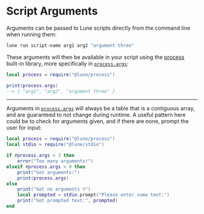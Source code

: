 # Script Arguments

Arguments can be passed to Lune scripts directly from the command line when running them:

```sh copy filename="Bash"
lune run script-name arg1 arg2 "argument three"
```

These arguments will then be available in your script using the
[process](../../api-reference/process.md) built-in library, more specifically in
[`process.args`](../../api-reference/process.md#args):

```lua copy
local process = require("@lune/process")

print(process.args)
--> { "arg1", "arg2", "argument three" }
```

---

Arguments in [`process.args`](../../api-reference/process.md#args) will always be a table that is a
contiguous array, and are guaranteed to not change during runtime. A useful pattern here could be to
check for arguments given, and if there are none, prompt the user for input:

```lua copy
local process = require("@lune/process")
local stdio = require("@lune/stdio")

if #process.args > 3 then
	error("Too many arguments!")
elseif #process.args > 0 then
	print("Got arguments:")
	print(process.args)
else
	print("Got no arguments ☹️")
	local prompted = stdio.prompt("Please enter some text:")
	print("Got prompted text:", prompted)
end
```
